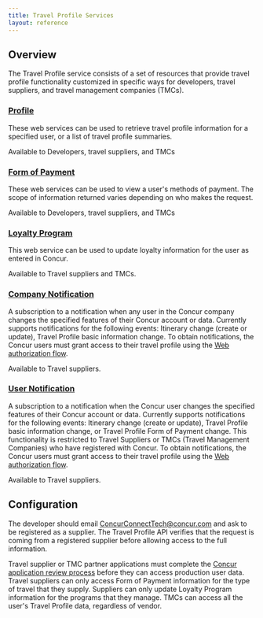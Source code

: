 ```yaml
---
title: Travel Profile Services
layout: reference
---
```




##  Overview

The Travel Profile service consists of a set of resources that provide travel profile functionality customized in specific ways for developers, travel suppliers, and travel management companies (TMCs).

### [Profile][2]

These web services can be used to retrieve travel profile information for a specified user, or a list of travel profile summaries.

Available to Developers, travel suppliers, and TMCs

### [Form of Payment][3]

These web services can be used to view a user's methods of payment. The scope of information returned varies depending on who makes the request.

Available to Developers, travel suppliers, and TMCs

### [Loyalty Program][4]

This web service can be used to update loyalty information for the user as entered in Concur.

Available to Travel suppliers and TMCs.

### [Company Notification][5]

A subscription to a notification when any user in the Concur company changes the specified features of their Concur account or data. Currently supports notifications for the following events: Itinerary change (create or update), Travel Profile basic information change. To obtain notifications, the Concur users must grant access to their travel profile using the [Web authorization flow][1].

Available to Travel suppliers.

### [User Notification][6]

A subscription to a notification when the Concur user changes the specified features of their Concur account or data. Currently supports notifications for the following events: Itinerary change (create or update), Travel Profile basic information change, or Travel Profile Form of Payment change. This functionality is restricted to Travel Suppliers or TMCs (Travel Management Companies) who have registered with Concur. To obtain notifications, the Concur users must grant access to their travel profile using the [Web authorization flow][1].

Available to Travel suppliers.

##  Configuration

The developer should email [ConcurConnectTech@concur.com][7] and ask to be registered as a supplier. The Travel Profile API verifies that the request is coming from a registered supplier before allowing access to the full information.

Travel supplier or TMC partner applications must complete the [Concur application review process][8] before they can access production user data. Travel suppliers can only access Form of Payment information for the type of travel that they supply. Suppliers can only update Loyalty Program information for the programs that they manage. TMCs can access all the user's Travel Profile data, regardless of vendor.


[1]: /api-reference/authentication/authentication.html#web
[2]: /api-reference/travel-profile/01-profile-resource.html
[3]: /api-reference/travel-profile/02-form-payment-resource.html
[4]: /api-reference/travel-profile/03-loyalty-program-resource.html
[5]: /api-reference/travel-profile/04-notification-company-resource.html
[6]: /api-reference/travel-profile/05-notification-user-resource.html
[7]: mailto:ConcurConnectTech@concur.com
[8]: /manage-apps/app-certification.html
